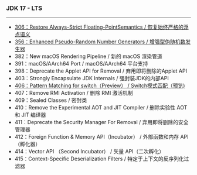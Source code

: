 ### **JDK 17** - LTS

---

- [306：Restore Always-Strict Floating-PointSemantics / 恢复始终严格的浮点语义](src/main/java/com/di1shuai/java17/strictfpcase/StrictfpCase.java)
- [356：Enhanced Pseudo-Random Number Generators / 增强型伪随机数发生器](src/main/java/com/di1shuai/java17/random/RandomCase.java)
- 382：New macOS Rendering Pipeline / 新的 macOS 渲染管道
- 391：macOS/AArch64 Port / macOS/AArch64 平台支持
- 398：Deprecate the Applet API for Removal / 弃用即将删除的Applet API
- 403：Strongly Encapsulate JDK Internals / 强封装JDK的内部API
- [406：Pattern Matching for switch（Preview） / Switch模式匹配（预览)](src/main/java/com/di1shuai/java17/instanceofcase/InstanceOfCase.java)
- 407：Remove RMI Activation / 删除 RMI 激活机制
- 409：Sealed Classes / 密封类
- 410：Remove the Experimental AOT and JIT Compiler / 删除实验性 AOT 和 JIT 编译器
- 411：Deprecate the Security Manager For Removal / 弃用即将删除的安全管理器
- 412：Foreign Function & Memory API（Incubator） / 外部函数和内存 API（孵化器）
- 414：Vector API （Second Incubator） / 矢量 API（二次孵化）
- 415：Context-Specific Deserialization Filters / 特定于上下文的反序列化过滤器
